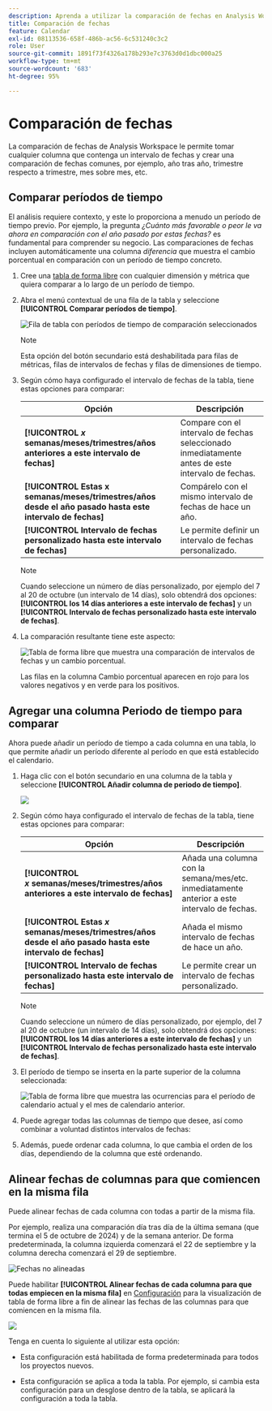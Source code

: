 ```yaml
---
description: Aprenda a utilizar la comparación de fechas en Analysis Workspace, que le permite tomar cualquier columna que contenga un intervalo de fechas y crear una comparación de fechas comunes.
title: Comparación de fechas
feature: Calendar
exl-id: 08113536-658f-486b-ac56-6c531240c3c2
role: User
source-git-commit: 1891f73f4326a178b293e7c3763d0d1dbc000a25
workflow-type: tm+mt
source-wordcount: '683'
ht-degree: 95%

---
```


# Comparación de fechas

La comparación de fechas de Analysis Workspace le permite tomar cualquier columna que contenga un intervalo de fechas y crear una comparación de fechas comunes, por ejemplo, año tras año, trimestre respecto a trimestre, mes sobre mes, etc.

## Comparar períodos de tiempo

El análisis requiere contexto, y este lo proporciona a menudo un período de tiempo previo. Por ejemplo, la pregunta *¿Cuánto más favorable o peor le va ahora en comparación con el año pasado por estas fechas?* es fundamental para comprender su negocio. Las comparaciones de fechas incluyen automáticamente una columna *diferencia* que muestra el cambio porcentual en comparación con un período de tiempo concreto.

1. Cree una [tabla de forma libre](/help/analysis-workspace/visualizations/freeform-table/freeform-table.md) con cualquier dimensión y métrica que quiera comparar a lo largo de un período de tiempo.
1. Abra el menú contextual de una fila de la tabla y seleccione **[!UICONTROL Comparar períodos de tiempo]**.

   ![Fila de tabla con períodos de tiempo de comparación seleccionados](assets/compare-time.png)

   >[!NOTE]
   >
   >Esta opción del botón secundario está deshabilitada para filas de métricas, filas de intervalos de fechas y filas de dimensiones de tiempo.

1. Según cómo haya configurado el intervalo de fechas de la tabla, tiene estas opciones para comparar:

   | Opción | Descripción |
   |---|---|
   | **[!UICONTROL *x* semanas/meses/trimestres/años anteriores a este intervalo de fechas]** | Compare con el intervalo de fechas seleccionado inmediatamente antes de este intervalo de fechas. |
   | **[!UICONTROL Estas x semanas/meses/trimestres/años desde el año pasado hasta este intervalo de fechas]** | Compárelo con el mismo intervalo de fechas de hace un año. |
   | **[!UICONTROL Intervalo de fechas personalizado hasta este intervalo de fechas]** | Le permite definir un intervalo de fechas personalizado. |

   >[!NOTE]
   >
   >Cuando seleccione un número de días personalizado, por ejemplo del 7 al 20 de octubre (un intervalo de 14 días), solo obtendrá dos opciones: **[!UICONTROL los 14 días anteriores a este intervalo de fechas]** y un **[!UICONTROL Intervalo de fechas personalizado hasta este intervalo de fechas]**.

1. La comparación resultante tiene este aspecto:

   ![Tabla de forma libre que muestra una comparación de intervalos de fechas y un cambio porcentual.](assets/compare-time-result.png)

   Las filas en la columna Cambio porcentual aparecen en rojo para los valores negativos y en verde para los positivos.

## Agregar una columna Periodo de tiempo para comparar

Ahora puede añadir un período de tiempo a cada columna en una tabla, lo que permite añadir un período diferente al período en que está establecido el calendario.

1. Haga clic con el botón secundario en una columna de la tabla y seleccione **[!UICONTROL Añadir columna de periodo de tiempo]**.

   ![](assets/add-time-period-column.png)

1. Según cómo haya configurado el intervalo de fechas de la tabla, tiene estas opciones para comparar:

   | Opción | Descripción |
   |---|---|
   | **[!UICONTROL *x* semanas/meses/trimestres/años anteriores a este intervalo de fechas]** | Añada una columna con la semana/mes/etc. inmediatamente anterior a este intervalo de fechas. |
   | **[!UICONTROL Estas *x* semanas/meses/trimestres/años desde el año pasado hasta este intervalo de fechas]** | Añada el mismo intervalo de fechas de hace un año. |
   | **[!UICONTROL Intervalo de fechas personalizado hasta este intervalo de fechas]** | Le permite crear un intervalo de fechas personalizado. |

   >[!NOTE]
   >
   >Cuando seleccione un número de días personalizado, por ejemplo, del 7 al 20 de octubre (un intervalo de 14 días), solo obtendrá dos opciones: **[!UICONTROL los 14 días anteriores a este intervalo de fechas]** y un **[!UICONTROL Intervalo de fechas personalizado hasta este intervalo de fechas]**.

1. El período de tiempo se inserta en la parte superior de la columna seleccionada:

   ![Tabla de forma libre que muestra las ocurrencias para el período de calendario actual y el mes de calendario anterior.](assets/add-time-period-column2.png)

1. Puede agregar todas las columnas de tiempo que desee, así como combinar a voluntad distintos intervalos de fechas:

1. Además, puede ordenar cada columna, lo que cambia el orden de los días, dependiendo de la columna que esté ordenando.

## Alinear fechas de columnas para que comiencen en la misma fila

Puede alinear fechas de cada columna con todas a partir de la misma fila.

Por ejemplo, realiza una comparación día tras día de la última semana (que termina el 5 de octubre de 2024) y de la semana anterior. De forma predeterminada, la columna izquierda comenzará el 22 de septiembre y la columna derecha comenzará el 29 de septiembre.

![Fechas no alineadas](assets/not-align-dates.png)

Puede habilitar **[!UICONTROL Alinear fechas de cada columna para que todas empiecen en la misma fila]** en [Configuración](/help/analysis-workspace/visualizations/freeform-table/freeform-table.md#settings-1) para la visualización de tabla de forma libre a fin de alinear las fechas de las columnas para que comiencen en la misma fila.

![](assets/align-dates.png)

Tenga en cuenta lo siguiente al utilizar esta opción:

* Esta configuración está habilitada de forma predeterminada para todos los proyectos nuevos.

* Esta configuración se aplica a toda la tabla. Por ejemplo, si cambia esta configuración para un desglose dentro de la tabla, se aplicará la configuración a toda la tabla.

